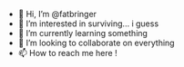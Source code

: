 - 👋 Hi, I’m @fatbringer
- 👀 I’m interested in surviving... i guess
- 🌱 I’m currently learning something
- 💞️ I’m looking to collaborate on everything
- 📫 How to reach me here !

<!---
fatbringer/fatbringer is a ✨ special ✨ repository because its `README.md` (this file) appears on your GitHub profile.
You can click the Preview link to take a look at your changes.
--->
